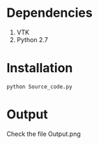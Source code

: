 # Dependencies
1. VTK
2. Python 2.7

# Installation 
```
python Source_code.py
```

# Output
Check the file Output.png

